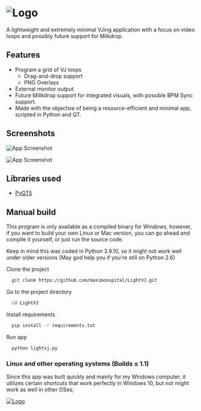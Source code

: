 
# ![Logo](https://i.imgur.com/HQxMX4k.png)

A lightweight and extremely minimal VJing application with a focus on video loops and possibly future support for Milkdrop.

## Features

- Program a grid of VJ loops
  - Drag-and-drop support
  - PNG Overlays 
- External monitor output
- Future Millkdrop support for integrated visuals, with possible BPM Sync support.
- Made with the objective of being a resource-efficient and minimal app, scripted in Python and QT.

## Screenshots

![App Screenshot]()

![App Screenshot]()


## Libraries used

 - [PyQT5](https://github.com/PySimpleGUI/PySimpleGUI)

## Manual build

This program is only available as a compiled binary for Windows, however, if you want to build your own Linux or Mac version, you can go ahead and compile it yourself, or just run the source code.

Keep in mind this was coded in Python 3.9.10, so it might not work well under older versions (May god help you if you're still on Python 2.6)

Clone the project

```bash
  git clone https://github.com/maximoospital/LightVJ.git
```

Go to the project directory

```bash
  cd LightVJ
```

Install requirements

```bash
  pip install -r requirements.txt
```
Run app

```bash
  python lightvj.py
```

### Linux and other operating systems (Builds ≤ 1.1)

Since this app was built quickly and mainly for my Windows computer, it utilizes certain shortcuts that work perfectly in Windows 10, but not might work as well in other OSes; 

[![Logo](https://i.imgur.com/XlF4lM5.png)](https://github.com/maximoospital) 
